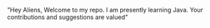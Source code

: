 "Hey Aliens, Welcome to my repo. I am presently learning Java. Your contributions and suggestions are valued" 
